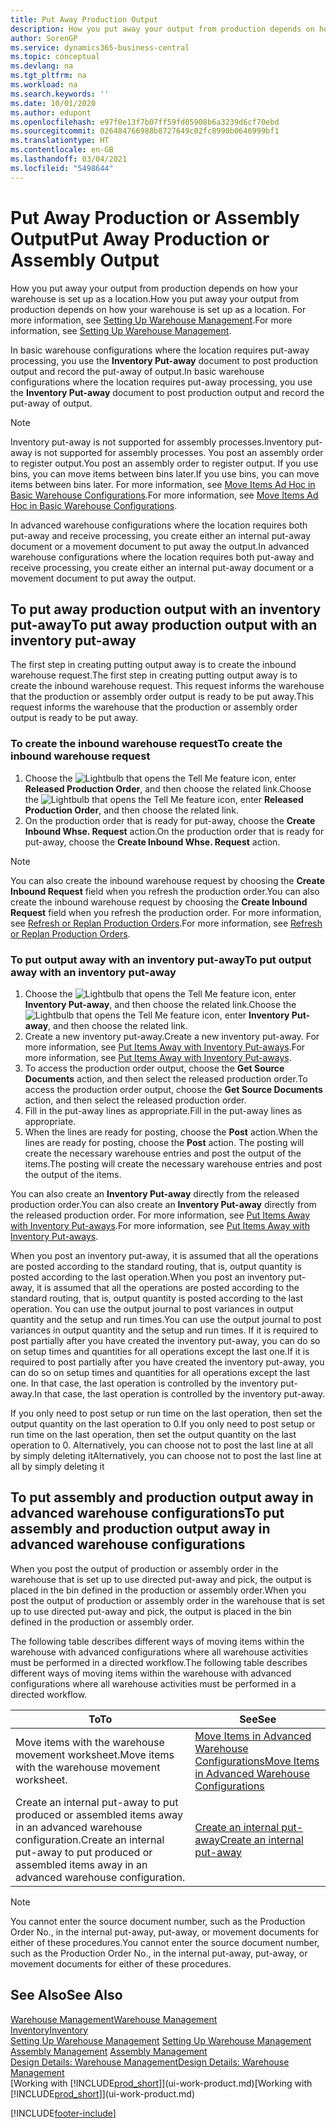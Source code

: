 ```yaml
---
title: Put Away Production Output
description: How you put away your output from production depends on how your warehouse is set up as a location.
author: SorenGP
ms.service: dynamics365-business-central
ms.topic: conceptual
ms.devlang: na
ms.tgt_pltfrm: na
ms.workload: na
ms.search.keywords: ''
ms.date: 10/01/2020
ms.author: edupont
ms.openlocfilehash: e97f0e13f7b07ff59fd05908b6a3239d6cf70ebd
ms.sourcegitcommit: 026484766988b8727649c02fc8990b0646999bf1
ms.translationtype: HT
ms.contentlocale: en-GB
ms.lasthandoff: 03/04/2021
ms.locfileid: "5498644"
---
```

# <a name="put-away-production-or-assembly-output"></a><span data-ttu-id="88f97-103">Put Away Production or Assembly Output</span><span class="sxs-lookup"><span data-stu-id="88f97-103">Put Away Production or Assembly Output</span></span>

<span data-ttu-id="88f97-104">How you put away your output from production depends on how your warehouse is set up as a location.</span><span class="sxs-lookup"><span data-stu-id="88f97-104">How you put away your output from production depends on how your warehouse is set up as a location.</span></span> <span data-ttu-id="88f97-105">For more information, see [Setting Up Warehouse Management](warehouse-setup-warehouse.md).</span><span class="sxs-lookup"><span data-stu-id="88f97-105">For more information, see [Setting Up Warehouse Management](warehouse-setup-warehouse.md).</span></span>  

<span data-ttu-id="88f97-106">In basic warehouse configurations where the location requires put-away processing, you use the **Inventory Put-away** document to post production output and record the put-away of output.</span><span class="sxs-lookup"><span data-stu-id="88f97-106">In basic warehouse configurations where the location requires put-away processing, you use the **Inventory Put-away** document to post production output and record the put-away of output.</span></span>  

> [!NOTE]  
> <span data-ttu-id="88f97-107">Inventory put-away is not supported for assembly processes.</span><span class="sxs-lookup"><span data-stu-id="88f97-107">Inventory put-away is not supported for assembly processes.</span></span> <span data-ttu-id="88f97-108">You post an assembly order to register output.</span><span class="sxs-lookup"><span data-stu-id="88f97-108">You post an assembly order to register output.</span></span> <span data-ttu-id="88f97-109">If you use bins, you can move items between bins later.</span><span class="sxs-lookup"><span data-stu-id="88f97-109">If you use bins, you can move items between bins later.</span></span> <span data-ttu-id="88f97-110">For more information, see [Move Items Ad Hoc in Basic Warehouse Configurations](warehouse-how-to-move-items-ad-hoc-in-basic-warehousing.md).</span><span class="sxs-lookup"><span data-stu-id="88f97-110">For more information, see [Move Items Ad Hoc in Basic Warehouse Configurations](warehouse-how-to-move-items-ad-hoc-in-basic-warehousing.md).</span></span>  

<span data-ttu-id="88f97-111">In advanced warehouse configurations where the location requires both put-away and receive processing, you create either an internal put-away document or a movement document to put away the output.</span><span class="sxs-lookup"><span data-stu-id="88f97-111">In advanced warehouse configurations where the location requires both put-away and receive processing, you create either an internal put-away document or a movement document to put away the output.</span></span>  

## <a name="to-put-away-production-output-with-an-inventory-put-away"></a><span data-ttu-id="88f97-112">To put away production output with an inventory put-away</span><span class="sxs-lookup"><span data-stu-id="88f97-112">To put away production output with an inventory put-away</span></span>

<span data-ttu-id="88f97-113">The first step in creating putting output away is to create the inbound warehouse request.</span><span class="sxs-lookup"><span data-stu-id="88f97-113">The first step in creating putting output away is to create the inbound warehouse request.</span></span> <span data-ttu-id="88f97-114">This request informs the warehouse that the production or assembly order output is ready to be put away.</span><span class="sxs-lookup"><span data-stu-id="88f97-114">This request informs the warehouse that the production or assembly order output is ready to be put away.</span></span>

### <a name="to-create-the-inbound-warehouse-request"></a><span data-ttu-id="88f97-115">To create the inbound warehouse request</span><span class="sxs-lookup"><span data-stu-id="88f97-115">To create the inbound warehouse request</span></span>  
1.  <span data-ttu-id="88f97-116">Choose the ![Lightbulb that opens the Tell Me feature](media/ui-search/search_small.png "Tell me what you want to do") icon, enter **Released Production Order**, and then choose the related link.</span><span class="sxs-lookup"><span data-stu-id="88f97-116">Choose the ![Lightbulb that opens the Tell Me feature](media/ui-search/search_small.png "Tell me what you want to do") icon, enter **Released Production Order**, and then choose the related link.</span></span>  
2.  <span data-ttu-id="88f97-117">On the production order that is ready for put-away, choose the **Create Inbound Whse. Request** action.</span><span class="sxs-lookup"><span data-stu-id="88f97-117">On the production order that is ready for put-away, choose the **Create Inbound Whse. Request** action.</span></span>  

> [!NOTE]  
> <span data-ttu-id="88f97-118">You can also create the inbound warehouse request by choosing the **Create Inbound Request** field when you refresh the production order.</span><span class="sxs-lookup"><span data-stu-id="88f97-118">You can also create the inbound warehouse request by choosing the **Create Inbound Request** field when you refresh the production order.</span></span> <span data-ttu-id="88f97-119">For more information, see [Refresh or Replan Production Orders](production-how-to-replan-refresh-production-orders.md).</span><span class="sxs-lookup"><span data-stu-id="88f97-119">For more information, see [Refresh or Replan Production Orders](production-how-to-replan-refresh-production-orders.md).</span></span>  

### <a name="to-put-output-away-with-an-inventory-put-away"></a><span data-ttu-id="88f97-120">To put output away with an inventory put-away</span><span class="sxs-lookup"><span data-stu-id="88f97-120">To put output away with an inventory put-away</span></span>  
1.  <span data-ttu-id="88f97-121">Choose the ![Lightbulb that opens the Tell Me feature](media/ui-search/search_small.png "Tell me what you want to do") icon, enter **Inventory Put-away**, and then choose the related link.</span><span class="sxs-lookup"><span data-stu-id="88f97-121">Choose the ![Lightbulb that opens the Tell Me feature](media/ui-search/search_small.png "Tell me what you want to do") icon, enter **Inventory Put-away**, and then choose the related link.</span></span>  
2.  <span data-ttu-id="88f97-122">Create a new inventory put-away.</span><span class="sxs-lookup"><span data-stu-id="88f97-122">Create a new inventory put-away.</span></span> <span data-ttu-id="88f97-123">For more information, see [Put Items Away with Inventory Put-aways](warehouse-how-to-put-items-away-with-inventory-put-aways.md).</span><span class="sxs-lookup"><span data-stu-id="88f97-123">For more information, see [Put Items Away with Inventory Put-aways](warehouse-how-to-put-items-away-with-inventory-put-aways.md).</span></span>
3.  <span data-ttu-id="88f97-124">To access the production order output, choose the **Get Source Documents** action, and then select the released production order.</span><span class="sxs-lookup"><span data-stu-id="88f97-124">To access the production order output, choose the **Get Source Documents** action, and then select the released production order.</span></span>  
4.  <span data-ttu-id="88f97-125">Fill in the put-away lines as appropriate.</span><span class="sxs-lookup"><span data-stu-id="88f97-125">Fill in the put-away lines as appropriate.</span></span>
5.  <span data-ttu-id="88f97-126">When the lines are ready for posting, choose the **Post** action.</span><span class="sxs-lookup"><span data-stu-id="88f97-126">When the lines are ready for posting, choose the **Post** action.</span></span> <span data-ttu-id="88f97-127">The posting will create the necessary warehouse entries and post the output of the items.</span><span class="sxs-lookup"><span data-stu-id="88f97-127">The posting will create the necessary warehouse entries and post the output of the items.</span></span>  

<span data-ttu-id="88f97-128">You can also create an **Inventory Put-away** directly from the released production order.</span><span class="sxs-lookup"><span data-stu-id="88f97-128">You can also create an **Inventory Put-away** directly from the released production order.</span></span> <span data-ttu-id="88f97-129">For more information, see [Put Items Away with Inventory Put-aways](warehouse-how-to-put-items-away-with-inventory-put-aways.md).</span><span class="sxs-lookup"><span data-stu-id="88f97-129">For more information, see [Put Items Away with Inventory Put-aways](warehouse-how-to-put-items-away-with-inventory-put-aways.md).</span></span>  

<span data-ttu-id="88f97-130">When you post an inventory put-away, it is assumed that all the operations are posted according to the standard routing, that is, output quantity is posted according to the last operation.</span><span class="sxs-lookup"><span data-stu-id="88f97-130">When you post an inventory put-away, it is assumed that all the operations are posted according to the standard routing, that is, output quantity is posted according to the last operation.</span></span> <span data-ttu-id="88f97-131">You can use the output journal to post variances in output quantity and the setup and run times.</span><span class="sxs-lookup"><span data-stu-id="88f97-131">You can use the output journal to post variances in output quantity and the setup and run times.</span></span> <span data-ttu-id="88f97-132">If it is required to post partially after you have created the inventory put-away, you can do so on setup times and quantities for all operations except the last one.</span><span class="sxs-lookup"><span data-stu-id="88f97-132">If it is required to post partially after you have created the inventory put-away, you can do so on setup times and quantities for all operations except the last one.</span></span> <span data-ttu-id="88f97-133">In that case, the last operation is controlled by the inventory put-away.</span><span class="sxs-lookup"><span data-stu-id="88f97-133">In that case, the last operation is controlled by the inventory put-away.</span></span>  

<span data-ttu-id="88f97-134">If you only need to post setup or run time on the last operation, then set the output quantity on the last operation to 0.</span><span class="sxs-lookup"><span data-stu-id="88f97-134">If you only need to post setup or run time on the last operation, then set the output quantity on the last operation to 0.</span></span> <span data-ttu-id="88f97-135">Alternatively, you can choose not to post the last line at all by simply deleting it</span><span class="sxs-lookup"><span data-stu-id="88f97-135">Alternatively, you can choose not to post the last line at all by simply deleting it</span></span>  

## <a name="to-put-assembly-and-production-output-away-in-advanced-warehouse-configurations"></a><span data-ttu-id="88f97-136">To put assembly and production output away in advanced warehouse configurations</span><span class="sxs-lookup"><span data-stu-id="88f97-136">To put assembly and production output away in advanced warehouse configurations</span></span>
<span data-ttu-id="88f97-137">When you post the output of production or assembly order in the  warehouse that is set up to use directed put-away and pick, the output is placed in the bin defined in the production or assembly order.</span><span class="sxs-lookup"><span data-stu-id="88f97-137">When you post the output of production or assembly order in the  warehouse that is set up to use directed put-away and pick, the output is placed in the bin defined in the production or assembly order.</span></span> 

<span data-ttu-id="88f97-138">The following table describes different ways of moving items within the warehouse with advanced configurations where all warehouse activities must be performed in a directed workflow.</span><span class="sxs-lookup"><span data-stu-id="88f97-138">The following table describes different ways of moving items within the warehouse with advanced configurations where all warehouse activities must be performed in a directed workflow.</span></span> 

|<span data-ttu-id="88f97-139">**To**</span><span class="sxs-lookup"><span data-stu-id="88f97-139">**To**</span></span>|<span data-ttu-id="88f97-140">**See**</span><span class="sxs-lookup"><span data-stu-id="88f97-140">**See**</span></span>|  
|------------|-------------|  
|<span data-ttu-id="88f97-141">Move items with the warehouse movement worksheet.</span><span class="sxs-lookup"><span data-stu-id="88f97-141">Move items with the warehouse movement worksheet.</span></span>|[<span data-ttu-id="88f97-142">Move Items in Advanced Warehouse Configurations</span><span class="sxs-lookup"><span data-stu-id="88f97-142">Move Items in Advanced Warehouse Configurations</span></span>](warehouse-how-to-move-items-in-advanced-warehousing.md#to-move-items-with-the-warehouse-movement-worksheet)|  
|<span data-ttu-id="88f97-143">Create an internal put-away to put produced or assembled items away in an advanced warehouse configuration.</span><span class="sxs-lookup"><span data-stu-id="88f97-143">Create an internal put-away to put produced or assembled items away in an advanced warehouse configuration.</span></span>|[<span data-ttu-id="88f97-144">Create an internal put-away</span><span class="sxs-lookup"><span data-stu-id="88f97-144">Create an internal put-away</span></span>](warehouse-how-to-create-put-aways-from-internal-put-aways.md#to-create-an-internal-put-away)|

> [!NOTE]  
> <span data-ttu-id="88f97-145">You cannot enter the source document number, such as the Production Order No., in the internal put-away, put-away, or movement documents for either of these procedures.</span><span class="sxs-lookup"><span data-stu-id="88f97-145">You cannot enter the source document number, such as the Production Order No., in the internal put-away, put-away, or movement documents for either of these procedures.</span></span>  

## <a name="see-also"></a><span data-ttu-id="88f97-146">See Also</span><span class="sxs-lookup"><span data-stu-id="88f97-146">See Also</span></span>  
[<span data-ttu-id="88f97-147">Warehouse Management</span><span class="sxs-lookup"><span data-stu-id="88f97-147">Warehouse Management</span></span>](warehouse-manage-warehouse.md)  
[<span data-ttu-id="88f97-148">Inventory</span><span class="sxs-lookup"><span data-stu-id="88f97-148">Inventory</span></span>](inventory-manage-inventory.md)  
<span data-ttu-id="88f97-149">[Setting Up Warehouse Management](warehouse-setup-warehouse.md)   </span><span class="sxs-lookup"><span data-stu-id="88f97-149">[Setting Up Warehouse Management](warehouse-setup-warehouse.md)   </span></span>  
<span data-ttu-id="88f97-150">[Assembly Management](assembly-assemble-items.md)  </span><span class="sxs-lookup"><span data-stu-id="88f97-150">[Assembly Management](assembly-assemble-items.md)  </span></span>  
[<span data-ttu-id="88f97-151">Design Details: Warehouse Management</span><span class="sxs-lookup"><span data-stu-id="88f97-151">Design Details: Warehouse Management</span></span>](design-details-warehouse-management.md)  
<span data-ttu-id="88f97-152">[Working with [!INCLUDE[prod_short](includes/prod_short.md)]](ui-work-product.md)</span><span class="sxs-lookup"><span data-stu-id="88f97-152">[Working with [!INCLUDE[prod_short](includes/prod_short.md)]](ui-work-product.md)</span></span>


[!INCLUDE[footer-include](includes/footer-banner.md)]
